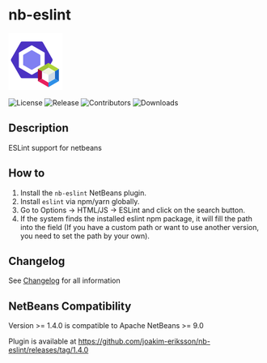 # nb-eslint

![nb-eslint-logo-without-text](./images/nb-eslint-logo-short.png)

![License](https://img.shields.io/github/license/joakim-eriksson/nb-eslint)
![Release](https://img.shields.io/github/release/joakim-eriksson/nb-eslint)
![Contributors](https://img.shields.io/github/contributors/joakim-eriksson/nb-eslint)
![Downloads](https://img.shields.io/github/downloads/joakim-eriksson/nb-eslint/total)

## Description

ESLint support for netbeans

## How to

1.  Install the `nb-eslint` NetBeans plugin.
2.  Install `eslint` via npm/yarn globally.
3.  Go to Options -> HTML/JS -> ESLint and click on the search button.
4.  If the system finds the installed eslint npm package, it will fill the path into the field (If you have a custom path or want to use another version, you need to set the path by your own).

## Changelog

See [Changelog](./Changelog.md) for all information  

## NetBeans Compatibility

Version >= 1.4.0 is compatible to Apache NetBeans >= 9.0  
  
Plugin is available at https://github.com/joakim-eriksson/nb-eslint/releases/tag/1.4.0
